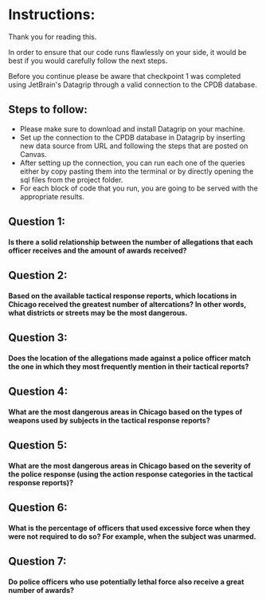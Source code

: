 # Instructions:

Thank you for reading this.

In order to ensure that our code runs flawlessly on your side, it would 
be best if you would carefully follow the next steps.

Before you continue please be aware that checkpoint 1 was completed 
using JetBrain's Datagrip through a valid connection to the CPDB database.

## Steps to follow:
- Please make sure to download and install Datagrip on your machine.
- Set up the connection to the CPDB database in Datagrip by inserting new data source from URL and following the steps that are posted on Canvas.
- After setting up the connection, you can run each one of the queries either by copy pasting them into the terminal or by directly opening the sql files from the project folder.
- For each block of code that you run, you are going to be served with the appropriate results.

## Question 1:
#### Is there a solid relationship between the number of allegations that each officer receives and the amount of awards received?

## Question 2:
#### Based on the available tactical response reports, which locations in Chicago received the greatest number of altercations? In other words, what districts or streets may be the most dangerous.

## Question 3:
#### Does the location of the allegations made against a police officer match the one in which they most frequently mention in their tactical reports?

## Question 4:
#### What are the most dangerous areas in Chicago based on the types of weapons used by subjects in the tactical response reports?

## Question 5:
#### What are the most dangerous areas in Chicago based on the severity of the police response (using the action response categories in the tactical response reports)?

## Question 6:
#### What is the percentage of officers that used excessive force when they were not required to do so?  For example, when the subject was unarmed.

## Question 7:
#### Do police officers who use potentially lethal force also receive a great number of awards?

